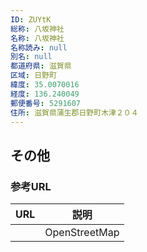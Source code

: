 ```yaml
---
ID: ZUYtK
総称: 八坂神社
名称: 八坂神社
名称読み: null
別名: null
都道府県: 滋賀県
区域: 日野町
緯度: 35.0070016
経度: 136.240049
郵便番号: 5291607
住所: 滋賀県蒲生郡日野町木津２０４
---
```


## その他

### 参考URL

| URL | 説明          |
| --- | ------------- |
|     | OpenStreetMap |
